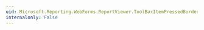 ```yaml
---
uid: Microsoft.Reporting.WebForms.ReportViewer.ToolBarItemPressedBorderColor
internalonly: False
---
```

